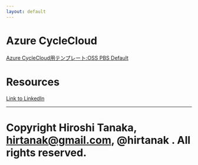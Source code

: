 ```yaml
---
layout: default
---
```




# Azure CycleCloud

[Azure CycleCloud用テンプレート:OSS PBS Default](https://github.com/hirtanak/osspbsdefault)

# Resources

[Link to LinkedIn](https://www.linkedin.com/in/hiroshi-tanaka/)

***
# Copyright Hiroshi Tanaka, hirtanak@gmail.com, @hirtanak . All rights reserved.
